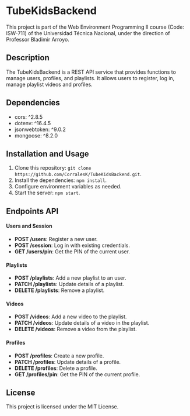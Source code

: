 # TubeKidsBackend

This project is part of the Web Environment Programming II course (Code: ISW-711) of the Universidad Técnica Nacional, under the direction of Professor Bladimir Arroyo.

## Description

The TubeKidsBackend is a REST API service that provides functions to manage users, profiles, and playlists. It allows users to register, log in, manage playlist videos and profiles.

## Dependencies

- cors: ^2.8.5
- dotenv: ^16.4.5
- jsonwebtoken: ^9.0.2
- mongoose: ^8.2.0

## Installation and Usage

1. Clone this repository: `git clone https://github.com/CorralesK/TubeKidsBackend.git`.
2. Install the dependencies: `npm install`.
3. Configure environment variables as needed.
4. Start the server: `npm start`.

## Endpoints API

#### Users and Session
- **POST /users**: Register a new user.
- **POST /session**: Log in with existing credentials.
- **GET /users/pin**: Get the PIN of the current user.

#### Playlists
- **POST /playlists**: Add a new playlist to an user.
- **PATCH /playlists**: Update details of a playlist.
- **DELETE /playlists**: Remove a playlist.
  
#### Videos
- **POST /videos**: Add a new video to the playlist.
- **PATCH /videos**: Update details of a video in the playlist.
- **DELETE /videos**: Remove a video from the playlist.
  
#### Profiles
- **POST /profiles**: Create a new profile.
- **PATCH /profiles**: Update details of a profile.
- **DELETE /profiles**: Delete a profile.
- **GET /profiles/pin**: Get the PIN of the current profile.

## License

This project is licensed under the MIT License.
